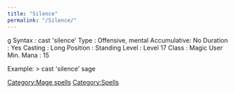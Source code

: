 ```yaml
---
title: "Silence"
permalink: "/Silence/"
---
```


<nowiki>g Syntax : cast 'silence' Type : Offensive, mental Accumulative:
No Duration : Yes Casting : Long Position : Standing Level : Level 17
Class : Magic User Min. Mana : 15

</pre>

Example: \> cast 'silence' sage

[Category:Mage spells](Category:Mage_spells "wikilink")
[Category:Spells](Category:Spells "wikilink")